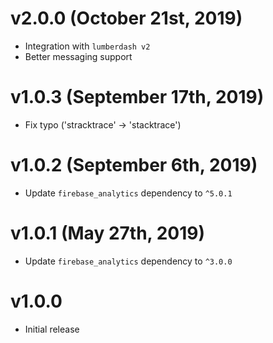 # v2.0.0 (October 21st, 2019)

- Integration with `lumberdash v2`
- Better messaging support

# v1.0.3 (September 17th, 2019)

- Fix typo ('stracktrace' -> 'stacktrace')

# v1.0.2 (September 6th, 2019)

- Update `firebase_analytics` dependency to `^5.0.1`

# v1.0.1 (May 27th, 2019)

- Update `firebase_analytics` dependency to `^3.0.0`

# v1.0.0

- Initial release
